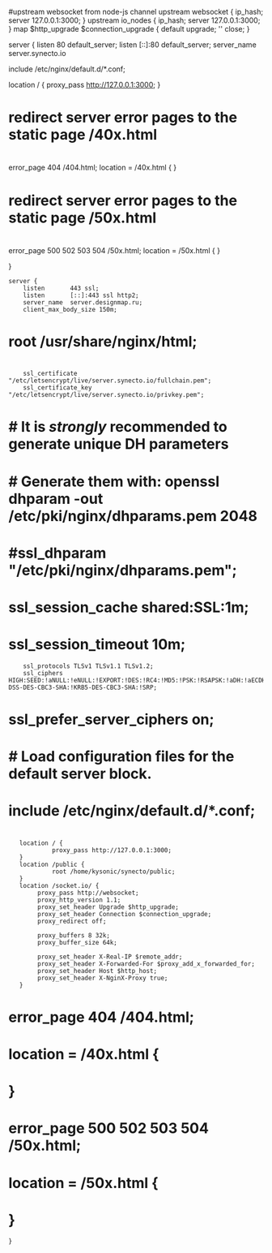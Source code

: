 #upstream websocket from node-js channel
upstream websocket {
        ip_hash;
        server 127.0.0.1:3000;
}
upstream io_nodes {
        ip_hash;
        server 127.0.0.1:3000;
}
map $http_upgrade $connection_upgrade {
      default upgrade;
      ''      close;
    }

server {
   listen       80 default_server;
   listen       [::]:80 default_server;
   server_name  server.synecto.io

   include /etc/nginx/default.d/*.conf;

   location / {
        proxy_pass http://127.0.0.1:3000;
   }
   # redirect server error pages to the static page /40x.html
   #
   error_page 404 /404.html;
      location = /40x.html {
   }

   # redirect server error pages to the static page /50x.html
   #
   error_page 500 502 503 504 /50x.html;
       location = /50x.html {
   }

}

    server {
        listen       443 ssl;
        listen       [::]:443 ssl http2;
        server_name  server.designmap.ru;
        client_max_body_size 150m;
#        root         /usr/share/nginx/html;
#
        ssl_certificate "/etc/letsencrypt/live/server.synecto.io/fullchain.pem";
        ssl_certificate_key "/etc/letsencrypt/live/server.synecto.io/privkey.pem";
#        # It is *strongly* recommended to generate unique DH parameters
#        # Generate them with: openssl dhparam -out /etc/pki/nginx/dhparams.pem 2048
#        #ssl_dhparam "/etc/pki/nginx/dhparams.pem";
#        ssl_session_cache shared:SSL:1m;
#        ssl_session_timeout  10m;
        ssl_protocols TLSv1 TLSv1.1 TLSv1.2;
        ssl_ciphers HIGH:SEED:!aNULL:!eNULL:!EXPORT:!DES:!RC4:!MD5:!PSK:!RSAPSK:!aDH:!aECDH:!EDH-DSS-DES-CBC3-SHA:!KRB5-DES-CBC3-SHA:!SRP;
#        ssl_prefer_server_ciphers on;
#
#        # Load configuration files for the default server block.
#        include /etc/nginx/default.d/*.conf;
#


       location / {
                proxy_pass http://127.0.0.1:3000;
       }
       location /public {
                root /home/kysonic/synecto/public;
       }
       location /socket.io/ {
            proxy_pass http://websocket;
            proxy_http_version 1.1;
            proxy_set_header Upgrade $http_upgrade;
            proxy_set_header Connection $connection_upgrade;
            proxy_redirect off;

            proxy_buffers 8 32k;
            proxy_buffer_size 64k;

            proxy_set_header X-Real-IP $remote_addr;
            proxy_set_header X-Forwarded-For $proxy_add_x_forwarded_for;
            proxy_set_header Host $http_host;
            proxy_set_header X-NginX-Proxy true;
       }
#
#        error_page 404 /404.html;
#            location = /40x.html {
#        }
#
#        error_page 500 502 503 504 /50x.html;
#            location = /50x.html {
#        }
    }




